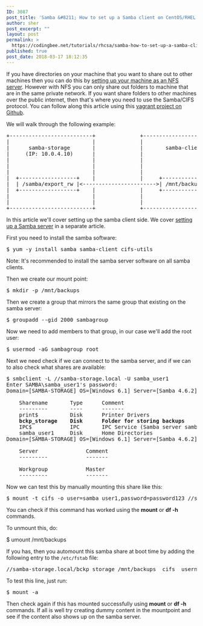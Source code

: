 ```yaml
---
ID: 3087
post_title: 'Samba &#8211; How to set up a Samba client on CentOS/RHEL 7'
author: sher
post_excerpt: ""
layout: post
permalink: >
  https://codingbee.net/tutorials/rhcsa/samba-how-to-set-up-a-samba-client-on-centos-rhel-7
published: true
post_date: 2018-03-17 18:12:35
---
```

If you have directories on your machine that you want to share out to other machines then you can do this by <a href="http://codingbee.net/tutorials/rhce/nfs-set-up-an-nfs-server-on-centos-rhel-7">setting up your machine as an NFS server</a>. However with NFS you can only share out folders to machine that are in the same private network. If you want share folders to other machines over the public internet, then that's where you need to use the Samba/CIFS protocol.  You can follow along this article using this <a href="https://github.com/Sher-Chowdhury/NFS-CentOS7-demo">vagrant project on Github</a>. 

We will walk through the following example:


<pre>
+--------------------------+              +--------------------------+
|                          |              |                          |
|      samba-storage       |              |       samba-client       |
|     (IP: 10.0.4.10)      |              |                          |
|                          |              |                          |
|                          |              |                          |
|                          |              |                          |
|  +------------------+    |              |     +---------------+    |
|  | /samba/export_rw |<----------------------->| /mnt/backups  |    |
|  +------------------+    |              |     +---------------+    |
|                          |              |                          |
|                          |              |                          |
+--------------------------+              +--------------------------+
</pre>



In this article we'll cover setting up the samba client side. We cover <a href="http://codingbee.net/tutorials/rhce/samba-set-up-cifs-server-on-centos-7">setting up a Samba server</a> in a separate article.  





First you need to install the samba software: 


<pre>
$ yum -y install samba samba-client cifs-utils
</pre>

Note: It's recommended to install the samba server software on all samba clients. 


Then we create our mount point:

<pre>
$ mkdir -p /mnt/backups
</pre>


Then we create a group that mirrors the same group that existing on the samba server:

<pre>
$ groupadd --gid 2000 sambagroup
</pre>


Now we need to add members to that group, in our case we'll add the root user:

<pre>
$ usermod -aG sambagroup root
</pre>


Next we need check if we can connect to the samba server, and if we can to also check what shares are available:

<pre>
$ smbclient -L //samba-storage.local -U samba_user1
Enter SAMBA\samba_user1's password:
Domain=[SAMBA-STORAGE] OS=[Windows 6.1] Server=[Samba 4.6.2]

	Sharename       Type      Comment
	---------       ----      -------
	print$          Disk      Printer Drivers
	<strong>bckp_storage    Disk      Folder for storing backups</strong>
	IPC$            IPC       IPC Service (Samba server samba-storage)
	samba_user1     Disk      Home Directories
Domain=[SAMBA-STORAGE] OS=[Windows 6.1] Server=[Samba 4.6.2]

	Server               Comment
	---------            -------

	Workgroup            Master
	---------            -------
</pre>

Now we can test this by manually mounting this share like this:


<pre>
$ mount -t cifs -o user=samba_user1,password=password123 //samba-storage.local/export_rw /mnt/export/
</pre>

You can check if this command has worked using the <strong>mount</strong> or <strong>df -h</strong> commands. 

To unmount this, do:

$ umount /mnt/backups 

If you has, then you automount this samba share at boot time by adding the following entry to the <code>/etc/fstab</code> file:

<pre>
//samba-storage.local/bckp_storage /mnt/backups  cifs  username=samba_user1,password=password123,soft,rw  0 0
</pre>

To test this line, just run:


<pre>
$ mount -a
</pre>

Then check again if this has mounted successfully using <strong>mount</strong> or <strong>df -h</strong> commands. If all is well try creating dummy content in the mountpoint and see if the content also shows up on the samba server.